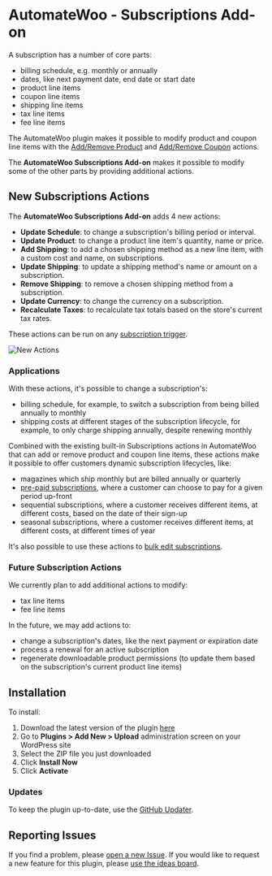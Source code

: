 # AutomateWoo - Subscriptions Add-on

A subscription has a number of core parts:

* billing schedule, e.g. monthly or annually
* dates, like next payment date, end date or start date
* product line items
* coupon line items
* shipping line items
* tax line items
* fee line items

The AutomateWoo plugin makes it possible to modify product and coupon line items with the [Add/Remove Product](https://automatewoo.com/docs/actions/subscription-add-remove-product/) and [Add/Remove Coupon](https://automatewoo.com/docs/actions/subscription-add-remove-coupon/) actions.

The **AutomateWoo Subscriptions Add-on** makes it possible to modify some of the other parts by providing additional actions.

## New Subscriptions Actions

The **AutomateWoo Subscriptions Add-on** adds 4 new actions:

* **Update Schedule**: to change a subscription's billing period or interval.
* **Update Product**: to change a product line item's quantity, name or price.
* **Add Shipping**: to add a chosen shipping method as a new line item, with a custom cost and name, on subscriptions.
* **Update Shipping**: to update a shipping method's name or amount on a subscription.
* **Remove Shipping**: to remove a chosen shipping method from a subscription.
* **Update Currency**: to change the currency on a subscription.
* **Recalculate Taxes**: to recalculate tax totals based on the store's current tax rates.

These actions can be run on any [subscription trigger](https://automatewoo.com/docs/triggers/list/#subscriptions).

![New Actions](https://d.pr/i/bUAlo2+)

### Applications

With these actions, it's possible to change a subscription's:

* billing schedule, for example, to switch a subscription from being billed annually to monthly
* shipping costs at different stages of the subscription lifecycle, for example, to only charge shipping annually, despite renewing monthly

Combined with the existing built-in Subscriptions actions in AutomateWoo that can add or remove product and coupon line items, these actions make it possible to offer customers dynamic subscription lifecycles, like:

* magazines which ship monthly but are billed annually or quarterly
* [pre-paid subscriptions](https://automatewoo.com/docs/examples/pre-paid-subscriptions/), where a customer can choose to pay for a given period up-front
* sequential subscriptions, where a customer receives different items, at different costs, based on the date of their sign-up
* seasonal subscriptions, where a customer receives different items, at different costs, at different times of year

It's also possible to use these actions to [bulk edit subscriptions](https://automatewoo.com/docs/examples/bulk-update-subscription-prices/).

### Future Subscription Actions

We currently plan to add additional actions to modify:

* tax line items
* fee line items

In the future, we may add actions to:

* change a subscription's dates, like the next payment or expiration date
* process a renewal for an active subscription
* regenerate downloadable product permissions (to update them based on the subscription's current product line items)

## Installation

To install:

1. Download the latest version of the plugin [here](https://github.com/woocommerce/automatewoo-subscriptions/archive/master.zip)
1. Go to **Plugins > Add New > Upload** administration screen on your WordPress site
1. Select the ZIP file you just downloaded
1. Click **Install Now**
1. Click **Activate**

### Updates

To keep the plugin up-to-date, use the [GitHub Updater](https://github.com/afragen/github-updater).

## Reporting Issues

If you find a problem, please [open a new Issue](https://github.com/woocommerce/automatewoo-subscriptions/issues/new). If you would like to request a new feature for this plugin, please [use the ideas board](https://ideas.automatewoo.com/automatewoo).
